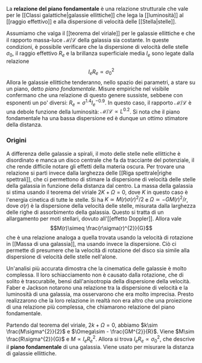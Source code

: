 La **relazione del piano fondamentale** è una relazione strutturale che vale per le [[Classi galattiche|galassie ellittiche]] che lega la [[luminosità]] al [[raggio effettivo]] e alla dispersione di velocità delle [[Stella|stelle]].

Assumiamo che valga il [[teorema del viriale]] per le galassie ellittiche e che il rapporto massa-luce $\mathcal{M}/\mathcal{L}$ della galassia sia costante. In queste condizioni, è possibile verificare che la dispersione di velocità delle stelle $\sigma_{0}$, il raggio effettivo $R_{e}$ e la brillanza superficiale media $I_{e}$ sono legate dalla relazione
$$I_{e}R_{e}\propto \sigma_{0}^{2}$$
Allora le galassie ellittiche tenderanno, nello spazio dei parametri, a stare su un piano, detto *piano fondamentale*. Misure empiriche nel visibile confermano che una relazione di questo genere sussiste, sebbene con esponenti un po' diversi: $R_{e}\propto \sigma^{1.4}I_{e}^{-0.9}$. In questo caso, il rapporto $\mathcal{M}/\mathcal{L}$ è una debole funzione della luminosità: $\mathcal{M}/\mathcal{L}\propto L^{0.2}$. Si nota che il piano fondamentale ha una bassa dispersione ed è dunque un ottimo stimatore della distanza.
### Origini
A differenza delle galassie a spirali, il moto delle stelle nelle ellittiche è disordinato e manca un disco centrale che fa da tracciante del potenziale, il che rende difficile notare gli effetti della materia oscura. Per trovare una relazione si partì invece dalla larghezza delle [[Riga spettrale|righe spettrali]], che ci permettono di stimare la dispersione di velocità delle stelle della galassia in funzione della distanza dal centro. La massa della galassia si stima usando il teorema del viriale $2K+\Omega=0$, dove $K$ in questo caso è l'energia cinetica di tutte le stelle. Si ha $K\simeq M(r)\sigma(r)^{2}/2$ e $\Omega\simeq-GM(r)^{2}/r$, dove $\sigma(r)$ è la dispersione della velocità delle stelle, misurata dalla larghezza delle righe di assorbimento della galassia. Questo si tratta di un allargamento per moti stellari, dovuto all'[[effetto Doppler]]. Allora vale
$$M(r)\simeq \frac{r\sigma(r)^{2}}{G}$$
che è una relazione analoga a quella trovata usando la velocità di rotazione in [[Massa di una galassia]], ma usando invece la dispersione. Ciò ci permette di presumere che la velocità di rotazione del disco sia simile alla dispersione di velocità delle stelle nell'alone.

Un'analisi più accurata dimostra che la cinematica delle galassie è molto complessa. Il loro schiacciamento non è causato dalla rotazione, che di solito è trascurabile, bensì dall'anisotropia della dispersione della velocità. Faber e Jackson notarono una relazione tra la dispersione di velocità e la luminosità di una galassia, ma osservarono che era molto imprecisa. Presto realizzarono che la loro relazione in realtà non era altro che una proiezione di una relazione più complessa, che chiamarono relazione del piano fondamentale.

Partendo dal teorema del viriale, $2k+\Omega=0$, abbiamo $k\sim \frac{M\sigma^{2}}{2}$ e $\Omega\sim - \frac{GM^{2}}{R}$. Viene $M\sim \frac{R\sigma^{2}}{G}$ e $M\propto I_{e}R_{e}^{2}$. Allora si trova $I_{e}R_{e}\propto \sigma^{2}_{0}$, che descrive il **piano fondamentale** di una galassia. Viene usato per misurare la distanza di galassie ellittiche.